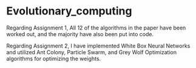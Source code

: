 # Evolutionary_computing
Regarding Assignment 1,
All 12 of the algorithms in the paper have been worked out, and the majority have also been put into code.

Regarding Assignment 2,
I have implemented White Box Neural Networks and utilized Ant Colony, Particle Swarm, and Grey Wolf Optimization algorithms for optimizing the weights.
